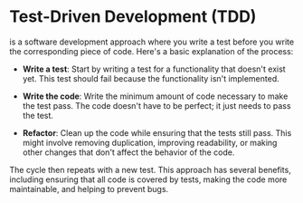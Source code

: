 # Test-Driven Development (TDD)
is a software development approach where you write a test before you write the corresponding piece of code. Here's a basic explanation of the process:

- **Write a test**: Start by writing a test for a functionality that doesn't exist yet. This test should fail because the functionality isn't implemented.

- **Write the code**: Write the minimum amount of code necessary to make the test pass. The code doesn't have to be perfect; it just needs to pass the test.

- **Refactor**: Clean up the code while ensuring that the tests still pass. This might involve removing duplication, improving readability, or making other changes that don't affect the behavior of the code.

The cycle then repeats with a new test. This approach has several benefits, including ensuring that all code is covered by tests, making the code more maintainable, and helping to prevent bugs.